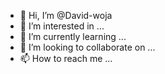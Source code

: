 - 👋 Hi, I’m @David-woja
- 👀 I’m interested in ...
- 🌱 I’m currently learning ...
- 💞️ I’m looking to collaborate on ...
- 📫 How to reach me ...

<!---
David-woja/David-woja is a ✨ special ✨ repository because its `README.md` (this file) appears on your GitHub profile.
You can click the Preview link to take a look at your changes.
--->
